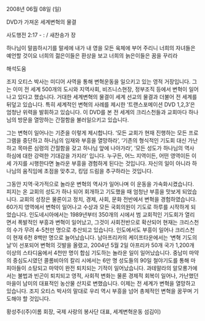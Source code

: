2008년 06월 08일 (일)

DVD가 가져온 세계변혁의 물결



사도행전 2:17 - : / 새찬송가  장


하나님이 말씀하시기를 말세에 내가 내 영을 모든 육체에 부어 주리니 너희의 자녀들은 예언할 것이요 너희의 젊은이들은 환상을 보고 너희의 늙은이들은 꿈을 꾸리라

해석도움





조지 오티스 박사는 미디어 사역을 통해 변혁운동을 일으키고 있는 영적 거장입니다. 그는 이미 전 세계 500개의 도시와 지역사회, 비즈니스현장, 정부조직 등에서 변혁이 일어나고 있다고 했습니다. 거대한 세계변혁의 물결이 세계 선교의 물결과 더불어 전 세계를 뒤덮고 있습니다. 특히 세계적인 변혁의 사례를 제시한 ‘트랜스포메이션 DVD 1,2,3’은 엄청난 위력을 발휘하고 있습니다. 이 DVD를 본 전 세계의 크리스천들과 교회마다 하나님의 방문을 열망하는 간절함을 불러일으키고 있습니다.

그는 변혁이 일어나는 기준을 이렇게 제시합니다. ‘모든 교회가 현재 진행하는 모든 프로그램을 중단하고 하나님의 임재와 부흥을 열망하라’, ‘기존의 형식적인 기도회 대신 가난하고 목마른 심령의 간절함을 갖고 하나님 앞에 나아가라’, ‘모든 성도가 하나님의 역사하심에 대한 강력한 기대감을 가지라’ 입니다. 누구든, 어느 지역이든, 어떤 영역이든 이 세 가지를 시행한다면 놀라운 부흥을 경험하게 된다는 것입니다. 자신의 일이 아니라 하나님의 움직임에 초점을 맞추고, 킹덤 드림을 추구하라는 것입니다.

그동안 지역·국가적으로 놀라운 변혁의 역사가 일어나며 이 운동을 가속화시켰습니다. 피지는 온 교회의 성도가 하나 되어 회개하고 기도했을 때 엄청난 부흥을 맛보게 되었습니다. 교회의 성장은 물론이고 정치, 경제, 사회, 문화 전반에서 변혁을 경험하였습니다. 60가지 영역에서 변혁이 일어나고 수상과 모든 국회의원이 기도로 하루를 시작하게 되었습니다. 인도네시아에서는 1989년부터 350개의 시에서 범 교회적인 기도회가 열리면서 폭발적인 부흥과 변혁이 일어났고, 그것이 사회전반으로 확산되어 현재는 크리스천의 수가 무려 4-5천만 명으로 추산되고 있습니다. 인도에서도 부흥이 일어나 크리스천이 현재 6천 8백만 명으로 늘어났습니다. 남아프리카의 케이프타운에서는 ‘변혁 기도의 날’이 선포되어 변혁의 깃발을 올렸고, 2004년 5월 2일 아프리카 50개 국가 1,200개 이상의 스타디움에서 4천만 명이 합심 기도하는 놀라운 일이 일어났습니다. 중남미 마약의 중심도시였던 콜롬비아의 칼리 시에서는 6만 명 성도들의 90일 철야기도를 통해 마피아들이 소탕되고 마약이 완전 퇴치되는 기적이 일어났습니다. 과테말라의 알모롱가에서는 불법과 빈곤이 퇴치되고 영적, 사회적 변화는 물론 경제적 회복이 일어나, 가난했던 마을이 남미의 대표적인 농산물 산지로 변했습니다. 이제는 전 세계가 변혁을 열망하고 있습니다. 조지 오티스 박사의 말대로 우리 역시 부흥을 넘어 총체적인 변혁을 꿈꾸며 기도해야 할 것입니다.

황성주((주)이롬 회장, 국제 사랑의 봉사단 대표, 세계변혁운동 섬김이)